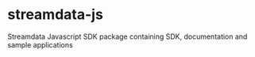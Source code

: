 # streamdata-js
Streamdata Javascript SDK package containing SDK, documentation and sample applications
